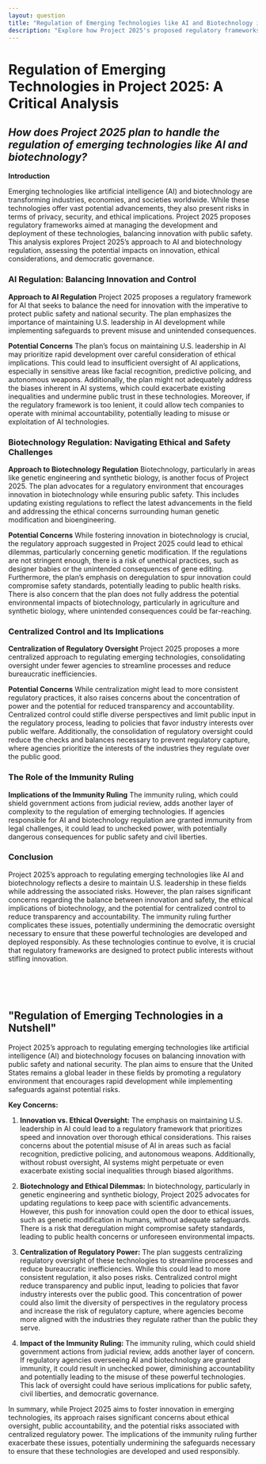```yaml
---
layout: question
title: "Regulation of Emerging Technologies like AI and Biotechnology in Project 2025"
description: "Explore how Project 2025's proposed regulatory frameworks for emerging technologies, including AI and biotechnology, could impact innovation, public safety, and democratic principles."
---
```


# Regulation of Emerging Technologies in Project 2025: A Critical Analysis

## *How does Project 2025 plan to handle the regulation of emerging technologies like AI and biotechnology?*

**Introduction**

Emerging technologies like artificial intelligence (AI) and biotechnology are transforming industries, economies, and societies worldwide. While these technologies offer vast potential advancements, they also present risks in terms of privacy, security, and ethical implications. Project 2025 proposes regulatory frameworks aimed at managing the development and deployment of these technologies, balancing innovation with public safety. This analysis explores Project 2025’s approach to AI and biotechnology regulation, assessing the potential impacts on innovation, ethical considerations, and democratic governance.

### AI Regulation: Balancing Innovation and Control

**Approach to AI Regulation**
Project 2025 proposes a regulatory framework for AI that seeks to balance the need for innovation with the imperative to protect public safety and national security. The plan emphasizes the importance of maintaining U.S. leadership in AI development while implementing safeguards to prevent misuse and unintended consequences.

**Potential Concerns**
The plan’s focus on maintaining U.S. leadership in AI may prioritize rapid development over careful consideration of ethical implications. This could lead to insufficient oversight of AI applications, especially in sensitive areas like facial recognition, predictive policing, and autonomous weapons. Additionally, the plan might not adequately address the biases inherent in AI systems, which could exacerbate existing inequalities and undermine public trust in these technologies. Moreover, if the regulatory framework is too lenient, it could allow tech companies to operate with minimal accountability, potentially leading to misuse or exploitation of AI technologies.

### Biotechnology Regulation: Navigating Ethical and Safety Challenges

**Approach to Biotechnology Regulation**
Biotechnology, particularly in areas like genetic engineering and synthetic biology, is another focus of Project 2025. The plan advocates for a regulatory environment that encourages innovation in biotechnology while ensuring public safety. This includes updating existing regulations to reflect the latest advancements in the field and addressing the ethical concerns surrounding human genetic modification and bioengineering.

**Potential Concerns**
While fostering innovation in biotechnology is crucial, the regulatory approach suggested in Project 2025 could lead to ethical dilemmas, particularly concerning genetic modification. If the regulations are not stringent enough, there is a risk of unethical practices, such as designer babies or the unintended consequences of gene editing. Furthermore, the plan’s emphasis on deregulation to spur innovation could compromise safety standards, potentially leading to public health risks. There is also concern that the plan does not fully address the potential environmental impacts of biotechnology, particularly in agriculture and synthetic biology, where unintended consequences could be far-reaching.

### Centralized Control and Its Implications

**Centralization of Regulatory Oversight**
Project 2025 proposes a more centralized approach to regulating emerging technologies, consolidating oversight under fewer agencies to streamline processes and reduce bureaucratic inefficiencies.

**Potential Concerns**
While centralization might lead to more consistent regulatory practices, it also raises concerns about the concentration of power and the potential for reduced transparency and accountability. Centralized control could stifle diverse perspectives and limit public input in the regulatory process, leading to policies that favor industry interests over public welfare. Additionally, the consolidation of regulatory oversight could reduce the checks and balances necessary to prevent regulatory capture, where agencies prioritize the interests of the industries they regulate over the public good.

### The Role of the Immunity Ruling

**Implications of the Immunity Ruling**
The immunity ruling, which could shield government actions from judicial review, adds another layer of complexity to the regulation of emerging technologies. If agencies responsible for AI and biotechnology regulation are granted immunity from legal challenges, it could lead to unchecked power, with potentially dangerous consequences for public safety and civil liberties.

### Conclusion

Project 2025’s approach to regulating emerging technologies like AI and biotechnology reflects a desire to maintain U.S. leadership in these fields while addressing the associated risks. However, the plan raises significant concerns regarding the balance between innovation and safety, the ethical implications of biotechnology, and the potential for centralized control to reduce transparency and accountability. The immunity ruling further complicates these issues, potentially undermining the democratic oversight necessary to ensure that these powerful technologies are developed and deployed responsibly. As these technologies continue to evolve, it is crucial that regulatory frameworks are designed to protect public interests without stifling innovation.

<br><br><br>

## <span id="nutshell">"Regulation of Emerging Technologies in a Nutshell"</span>

Project 2025’s approach to regulating emerging technologies like artificial intelligence (AI) and biotechnology focuses on balancing innovation with public safety and national security. The plan aims to ensure that the United States remains a global leader in these fields by promoting a regulatory environment that encourages rapid development while implementing safeguards against potential risks.

**Key Concerns:**
1. **Innovation vs. Ethical Oversight:** The emphasis on maintaining U.S. leadership in AI could lead to a regulatory framework that prioritizes speed and innovation over thorough ethical considerations. This raises concerns about the potential misuse of AI in areas such as facial recognition, predictive policing, and autonomous weapons. Additionally, without robust oversight, AI systems might perpetuate or even exacerbate existing social inequalities through biased algorithms.

2. **Biotechnology and Ethical Dilemmas:** In biotechnology, particularly in genetic engineering and synthetic biology, Project 2025 advocates for updating regulations to keep pace with scientific advancements. However, this push for innovation could open the door to ethical issues, such as genetic modification in humans, without adequate safeguards. There is a risk that deregulation might compromise safety standards, leading to public health concerns or unforeseen environmental impacts.

3. **Centralization of Regulatory Power:** The plan suggests centralizing regulatory oversight of these technologies to streamline processes and reduce bureaucratic inefficiencies. While this could lead to more consistent regulation, it also poses risks. Centralized control might reduce transparency and public input, leading to policies that favor industry interests over the public good. This concentration of power could also limit the diversity of perspectives in the regulatory process and increase the risk of regulatory capture, where agencies become more aligned with the industries they regulate rather than the public they serve.

4. **Impact of the Immunity Ruling:** The immunity ruling, which could shield government actions from judicial review, adds another layer of concern. If regulatory agencies overseeing AI and biotechnology are granted immunity, it could result in unchecked power, diminishing accountability and potentially leading to the misuse of these powerful technologies. This lack of oversight could have serious implications for public safety, civil liberties, and democratic governance.

In summary, while Project 2025 aims to foster innovation in emerging technologies, its approach raises significant concerns about ethical oversight, public accountability, and the potential risks associated with centralized regulatory power. The implications of the immunity ruling further exacerbate these issues, potentially undermining the safeguards necessary to ensure that these technologies are developed and used responsibly.
